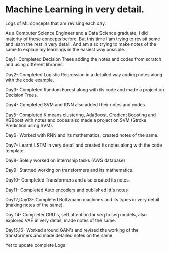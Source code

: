 # Machine Learning in very detail.

Logs of ML concepts that am revising each day.

As a Computer Science Engineer and a Data Science graduate, I did majority of these concepts before. But this time I am trying to revisit some and learn the rest in very detail. And am also trying to make notes of the same to explain my learnings in the easiest way possible.



Day1- Completed Decision Trees adding the notes and codes from scratch and using different libraries.


Day2- Completed Logistic Regression in a detailed way adding notes along with the code example.


Day3- Completed Random Forest along with its code and made a project on Decision Trees.


Day4- Completed SVM and KNN also added their notes and codes.


Day5- Completed K means clustering, AdaBoost, Gradient Boosting and XGBoost with notes and codes also made a project on SVM (Stroke Prediction using SVM).


Day6- Worked with RNN and its mathematics, created notes of the same.


Day7- Learnt LSTM in very detail and created its notes along with the code template.


Day8- Solely worked on internship tasks (AWS database)


Day9- Statrted working on transformers and its mathematics.


Day10- Completed Transformers and also created its notes.


Day11- Completed Auto encoders and published itt's notes


Day12,Day13- Completed Boltzmann machines and its types in very detail (making notes of the same).


Day 14- Completer GRU's, self attention for seq to seq models, also explored VAE in very detail, made notes of the same.


Day15,16- Worked around GAN's and revised the working of the transformers and made detailed notes on the same.







Yet to update complete Logs
